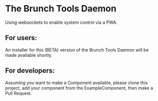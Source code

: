 # The Brunch Tools Daemon
Using websockets to enable system control via a PWA.

## For users:
An installer for this (BETA) version of the Brunch Tools Daemon will be made available shortly.

## For developers:
Assuming you want to make a Component available, please clone this project, add your component from the ExampleComponent, then make a Pull Request.
